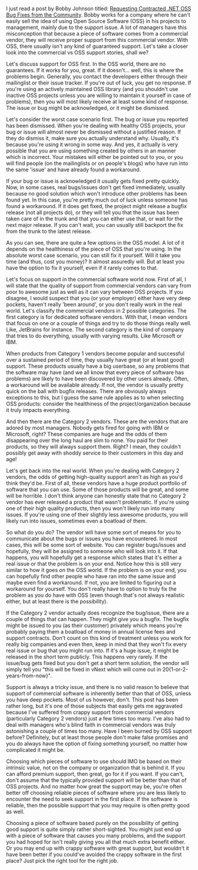 I just read a post by Bobby Johnson titled: <a href="http://www.iamnotmyself.com/2009/03/27/RequestingContractedNETOSSBugFixesFromTheCommunity.aspx">Requesting Contracted .NET OSS Bug Fixes from the Community</a>.  Bobby works for a company where he can't easily sell the idea of using Open Source Software (OSS) in his projects to management, mainly due to the support issue.  A lot of managers have this misconception that because a piece of software comes from a commercial vendor, they will receive proper support from this commercial vendor.  With OSS, there usually isn't any kind of guaranteed support.  Let's take a closer look into the commercial vs OSS support stories, shall we?

Let's discuss support for OSS first.  In the OSS world, there are no guarantees.  If it works for you, great.  If it doesn't... well, this is where the problems begin.  Generally, you contact the developers either through their mailinglist or their issue tracker.  If you're out of luck, you get no response.  If you're using an actively maintained OSS library (and you shouldn't use inactive OSS projects unless you are willing to maintain it yourself in case of problems), then you will most likely receive at least some kind of response.  The issue or bug might be acknowledged, or it might be dismissed. 

Let's consider the worst case scenario first.  The bug or issue you reported has been dismissed.  When you're dealing with healthy OSS projects, your bug or issue will almost never be dismissed without a justified reason.  If they do dismiss it, make sure you actually understand why.  Usually, it's because you're using it wrong in some way.  And yes, it actually is very possible that you are using something created by others in an manner which is incorrect.  Your mistakes will either be pointed out to you, or you will find people (on the mailinglists or on people's blogs) who have run into the same 'issue' and have already found a workaround.  

If your bug or issue is acknowledged it usually gets fixed pretty quickly.  Now, in some cases, real bugs/issues don't get fixed immediately, usually because no good solution which won't introduce other problems has been found yet.  In this case, you're pretty much out of luck unless someone has found a workaround.  If it does get fixed, the project might release a bugfix release (not all projects do), or they will tell you that the issue has been taken care of in the trunk and that you can either use that, or wait for the next major release.  If you can't wait, you can usually still backport the fix from the trunk to the latest release. 

As you can see, there are quite a few options in the OSS model.  A lot of it depends on the healthiness of the piece of OSS that you're using.  In the absolute worst case scenario, you can still fix it yourself.  Will it take you time (and thus, cost you money)?  It almost assuredly will.  But at least you have the option to fix it yourself, even if it rarely comes to that.

Let's focus on support in the commercial software world now. First of all, I will state that the quality of support from commercial vendors can vary from poor to awesome just as well as it can vary between OSS projects.  If you disagree, I would suspect that you (or your employer) either have very deep pockets, haven't really 'been around', or you don't really work in the real world.  Let's classify the commercial vendors in 2 possible categories.  The first category is for dedicated software vendors.  With that, I mean vendors that focus on one or a couple of things and try to do those things really well.  Like, JetBrains for instance.  The second category is the kind of company that tries to do everything, usually with varying results.  Like Microsoft or IBM. 

When products from Category 1 vendors become popular and successful over a sustained period of time, they usually have great (or at least good) support.  These products usually have a big userbase, so any problems that the software may have (and we all know that every piece of software has problems) are likely to have been discovered by other users already.  Often, a workaround will be available already.  If not, the vendor is usually pretty quick on the ball with bugfix releases.  There are obviously always exceptions to this, but I guess the same rule applies as to when selecting OSS products: consider the healthiness of the project/organization because it truly impacts everything.

And then there are the Category 2 vendors.  These are the vendors that are adored by most managers.  Nobody gets fired for going with IBM or Microsoft, right?  These companies are huge and the odds of them disappearing over the long haul are slim to none.  You paid for their products, so they will always support them.  Right? I mean, they couldn't possibly get away with shoddy service to their customers in this day and age!

Let's get back into the real world.  When you're dealing with Category 2 vendors, the odds of getting high-quality support aren't as high as you'd think they'd be.  First of all, these vendors have a huge product portfolio of software that you can use.  Some of those products will be great, and some will be horrible.  I don't think anyone can honestly state that no Category 2 vendor has ever released a product that wasn't problematic.  If you're using one of their high quality products, then you won't likely run into many issues.  If you're using one of their slightly less awesome products, you will likely run into issues, sometimes even a boatload of them.

So what do you do?  The vendor will have some sort of means for you to communicate about the bugs or issues you have encountered.  In most cases, this will be some sort of website.  You can register bugs/issues and hopefully, they will be assigned to someone who will look into it.  If that happens, you will hopefully get a response which states that it's either a real issue or that the problem is on your end.  Notice how this is still very similar to how it goes on the OSS world.  If the problem is on your end, you can hopefully find other people who have ran into the same issue and maybe even find a workaround.  If not, you are limited to figuring out a workaround for yourself.  You don't really have to option to truly fix the problem as you do have with OSS (even though that's not always realistic either, but at least there is the possibility).

If the Category 2 vendor actually does recognize the bug/issue, there are a couple of things that can happen.  They might give you a bugfix.  The bugfix might be issued to you (as their customer) privately which means you're probably paying them a boatload of money in annual license fees and support contracts.  Don't count on this kind of treatment unless you work for really big companies and even then, keep in mind that they won't fix every real issue or bug that you might run into.  If it's a huge issue, it might be released in the short term publicly.  This happens very rarely.  If the issue/bug gets fixed but you don't get a short term solution, the vendor will simply tell you "this will be fixed in vNext which will come out in 20{1-or-2-years-from-now}".

Support is always a tricky issue, and there is no valid reason to believe that support of commercial software is inherently better than that of OSS, unless you have deep pockets.  Most of us however, don't.  This post has been rather long, but it's one of those subjects that easily gets me aggravated because I've suffered from crappy support from commercial vendors (particularly Category 2 vendors) just a few times too many.  I've also had to deal with managers who's blind faith in commercial vendors was truly astonishing a couple of times too many.  Have I been burned by OSS support before?  Definitely, but at least those people don't make false promises and you do always have the option of fixing something yourself, no matter how complicated it might be.

Choosing which pieces of software to use should IMO be based on their intrinsic value, not on the company or organization that is behind it.  If you can afford premium support, then great, go for it if you want.  If you can't, don't assume that the typically provided support will be better than that of OSS projects.   And no matter how great the support may be, you're often better off choosing reliable pieces of software where you are less likely to encounter the need to seek support in the first place.  If the software is reliable, then the possible support that you may require is often pretty good as well.

Choosing a piece of software based purely on the possibility of getting good support is quite simply rather short-sighted.  You might just end up with a piece of software that causes you many problems, and the support you had hoped for isn't really giving you all that much extra benefit either.  Or you may end up with crappy software with great support, but wouldn't it have been better if you could've avoided the crappy software in the first place?  Just pick the right tool for the right job.